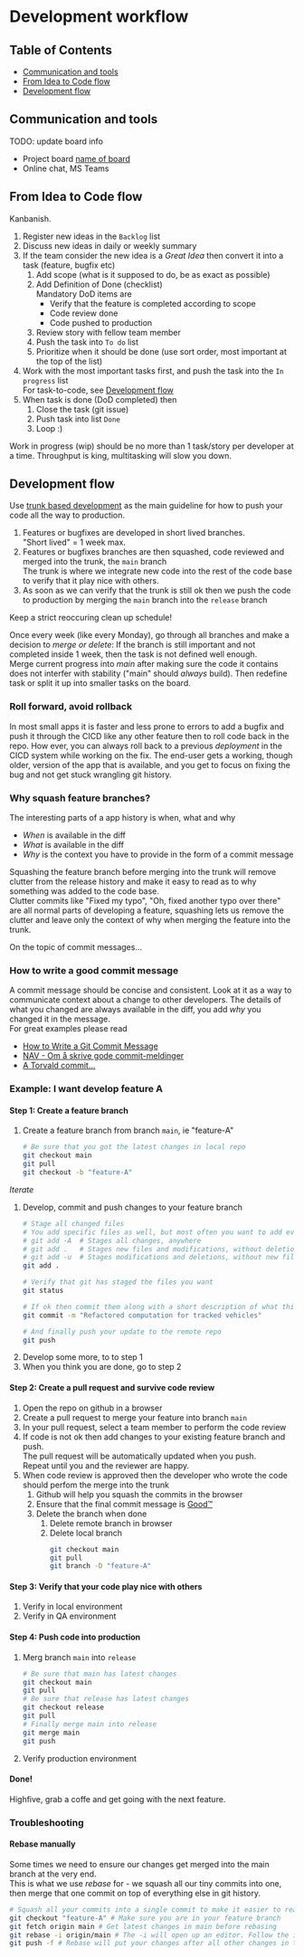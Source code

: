 # Development workflow
 

## Table of Contents

- [Communication and tools](#communication-and-tools)
- [From Idea to Code flow](#from-idea-to-code-flow)
- [Development flow](#development-flow)


## Communication and tools

TODO: update board info

- Project board [name of board](https://url-to-board)
- Online chat, MS Teams


## From Idea to Code flow

Kanbanish.

1. Register new ideas in the `Backlog` list
1. Discuss new ideas in daily or weekly summary
1. If the team consider the new idea is a _Great Idea_ then convert it into a task (feature, bugfix etc)  
   1. Add scope (what is it supposed to do, be as exact as possible)
   1. Add Definition of Done (checklist)  
      Mandatory DoD items are
      - Verify that the feature is completed according to scope
      - Code review done
      - Code pushed to production
   1. Review story with fellow team member
   1. Push the task into `To do` list
   1. Prioritize when it should be done (use sort order, most important at the top of the list)
1. Work with the most important tasks first, and push the task into the `In progress` list  
   For task-to-code, see [Development flow](#development-flow)
1. When task is done (DoD completed) then
   1. Close the task (git issue)
   1. Push task into list `Done`
   1. Loop :)

Work in progress (wip) should be no more than 1 task/story per developer at a time. Throughput is king, multitasking will slow you down.


## Development flow

Use [trunk based development](https://trunkbaseddevelopment.com/) as the main guideline for how to push your code all the way to production.

1. Features or bugfixes are developed in short lived branches.  
   "Short lived" = 1 week max.
1. Features or bugfixes branches are then squashed, code reviewed and merged into the trunk, the `main` branch   
   The trunk is where we integrate new code into the rest of the code base to verify that it play nice with others.  
1. As soon as we can verify that the trunk is still ok then we push the code to production by merging the `main` branch into the `release` branch

Keep a strict reoccuring clean up schedule!  

Once every week (like every Monday), go through all branches and make a decision to _merge or delete_:
If the branch is still important and not completed inside 1 week, then the task is not defined well enough.  
Merge current progress into _main_ after making sure the code it contains does not interfer with stability ("main" should _always_ build).
Then redefine task or split it up into smaller tasks on the board.


### Roll forward, avoid rollback

In most small apps it is faster and less prone to errors to add a bugfix and push it through the CICD like any other feature then to roll code back in the repo. How ever, you can always roll back to a previous _deployment_ in the CICD system while working on the fix. The end-user gets a working, though older, version of the app that is available, and you get to focus on fixing the bug and not get stuck wrangling git history.


### Why squash feature branches? 

The interesting parts of a app history is when, what and why  
- _When_ is available in the diff
- _What_ is available in the diff
- _Why_ is the context you have to provide in the form of a commit message

Squashing the feature branch before merging into the trunk will remove clutter from the release history and make it easy to read as to why something was added to the code base.  
Clutter commits like "Fixed my typo", "Oh, fixed another typo over there" are all normal parts of developing a feature, squashing lets us remove the clutter and leave only the context of why when merging the feature into the trunk.  

On the topic of commit messages...


### How to write a good commit message  

A commit message should be concise and consistent. Look at it as a way to communicate context about a change to other developers. The details of what you changed are always available in the diff, you add _why_ you changed it in the message.  
For great examples please read
- [How to Write a Git Commit Message](https://chris.beams.io/posts/git-commit/)
- [NAV - Om å skrive gode commit-meldinger](https://github.com/navikt/offentlig/blob/main/guider/commit-meldinger.md)
- [A Torvald commit...](https://github.com/torvalds/linux/commit/076f14be7f)


### Example: I want develop feature A

#### Step 1: Create a feature branch
 
1. Create a feature branch from branch `main`, ie "feature-A"  
   ```sh
   # Be sure that you got the latest changes in local repo
   git checkout main
   git pull
   git checkout -b "feature-A"
   ```

_Iterate_
1. Develop, commit and push changes to your feature branch  
   ```sh
   # Stage all changed files
   # You add specific files as well, but most often you want to add everything you have changed
   # git add -A  # Stages all changes, anywhere
   # git add .   # Stages new files and modifications, without deletions, for the current directory and its subdirectories
   # git add -u  # Stages modifications and deletions, without new files
   git add .
   
   # Verify that git has staged the files you want
   git status
   
   # If ok then commit them along with a short description of what this commit entails
   git commit -m "Refactored computation for tracked vehicles"
   
   # And finally push your update to the remote repo
   git push
   ```
1. Develop some more, to to step 1
1. When you think you are done, go to step 2

#### Step 2: Create a pull request and survive code review

1. Open the repo on github in a browser
1. Create a pull request to merge your feature into branch `main`  
1. In your pull request, select a team member to perform the code review
1. If code is not ok then add changes to your existing feature branch and push.  
   The pull request will be automatically updated when you push.  
   Repeat until you and the reviewer are happy.
1. When code review is approved then the developer who wrote the code should perfom the merge into the trunk
   1. Github will help you squash the commits in the browser
   1. Ensure that the final commit message is [Good&#8482;](#how-to-write-a-good-commit-message)
   1. Delete the branch when done
      1. Delete remote branch in browser
      1. Delete local branch
         ```sh
         git checkout main
         git pull
         git branch -D "feature-A"
         ```

#### Step 3: Verify that your code play nice with others

1. Verify in local environment
1. Verify in QA environment

#### Step 4: Push code into production

1. Merg branch `main` into `release`  
   ```sh
   # Be sure that main has latest changes
   git checkout main
   git pull
   # Be sure that release has latest changes
   git checkout release
   git pull
   # Finally merge main into release
   git merge main
   git push
   ```
1. Verify production environment

#### Done!

Highfive, grab a coffe and get going with the next feature.


### Troubleshooting

#### Rebase manually

Some times we need to ensure our changes get merged into the main branch at the very end.  
This is what we use _rebase_ for - we squash all our tiny commits into one, then merge that one commit on top of everything else in git history.

```sh
# Squash all your commits into a single commit to make it easier to read for the code reviewer by using git rebase
git checkout "feature-A" # Make sure you are in your feature branch
git fetch origin main # Get latest changes in main before rebasing
git rebase -i origin/main # The -i will open up an editor. Follow the instructions and squash all commits into the first commit.
git push -f # Rebase will put your changes after all other changes in the branch you rebased into. Convince your remote branch that you know what you are doing by force
```